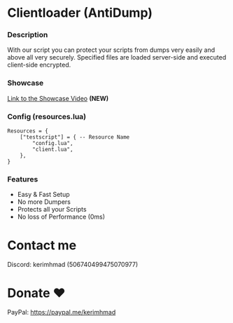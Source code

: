 # Clientloader (AntiDump)

### Description
With our script you can protect your scripts from dumps very easily and above all very securely. Specified files are loaded server-side and executed client-side encrypted. 

### Showcase
[Link to the Showcase Video](https://streamable.com/sf80z9) **(NEW)**

### Config (resources.lua)
```
Resources = {
    ["testscript"] = { -- Resource Name
        "config.lua",
        "client.lua",
    },
}
```

### Features
- Easy & Fast Setup 
- No more Dumpers
- Protects all your Scripts
- No loss of Performance (0ms)

# Contact me
Discord: kerimhmad (506740499475070977)

# Donate ❤️
PayPal: https://paypal.me/kerimhmad
